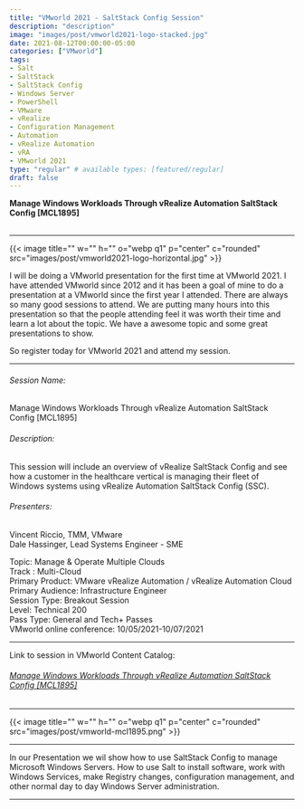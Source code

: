 ```yaml
---
title: "VMworld 2021 - SaltStack Config Session"
description: "description"
image: "images/post/vmworld2021-logo-stacked.jpg"
date: 2021-08-12T00:00:00-05:00
categories: ["VMworld"]
tags:
- Salt
- SaltStack
- SaltStack Config
- Windows Server
- PowerShell
- VMware
- vRealize
- Configuration Management
- Automation
- vRealize Automation
- vRA
- VMworld 2021
type: "regular" # available types: [featured/regular]
draft: false
---
```


<div>
  <b>Manage Windows Workloads Through vRealize Automation SaltStack Config [MCL1895]</b>
</div>
<div>
  <br>
</div>

---

{{< image title="" w="" h="" o="webp q1" p="center" c="rounded" src="images/post/vmworld2021-logo-horizontal.jpg" >}}

I will be doing a VMworld presentation for the first time at VMworld 2021. I have attended VMworld since 2012 and it has been a goal of mine to do a presentation at a VMworld since the first year I attended.  There are always so many good sessions to attend. We are putting many hours into this presentation so that the people attending feel it was worth their time and learn a lot about the topic. We have a awesome topic and some great presentations to show.  

So register today for VMworld 2021 and attend my session.  

---

###### Session Name:
Manage Windows Workloads Through vRealize Automation SaltStack Config [MCL1895]

###### Description:
This session will include an overview of vRealize SaltStack Config and see how a customer in the healthcare vertical is managing their fleet of Windows systems using vRealize Automation SaltStack Config (SSC).

###### Presenters:
Vincent Riccio, TMM, VMware  
Dale Hassinger, Lead Systems Engineer - SME  

Topic: Manage & Operate Multiple Clouds  
Track : Multi-Cloud  
Primary Product: VMware vRealize Automation / vRealize Automation Cloud  
Primary Audience: Infrastructure Engineer  
Session Type: Breakout Session  
Level: Technical 200  
Pass Type: General and Tech+ Passes  
VMworld online conference: 10/05/2021-10/07/2021

---

Link to session in VMworld Content Catalog:
###### <a href="https://myevents.vmware.com/widget/vmware/vmworld2021/catalog?search=mcl1895" target="_blank">Manage Windows Workloads Through vRealize Automation SaltStack Config [MCL1895]</a>

---

{{< image title="" w="" h="" o="webp q1" p="center" c="rounded" src="images/post/vmworld-mcl1895.png" >}}

---

In our Presentation we wil show how to use SaltStack Config to manage Microsoft Windows Servers. How to use Salt to install software, work with Windows Services, make Registry changes, configuration management, and other normal day to day Windows Server administration.  

---